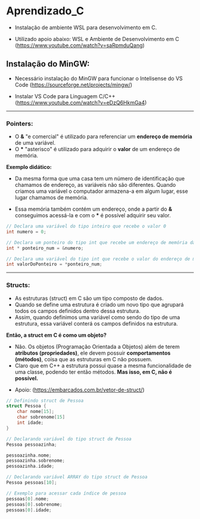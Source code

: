 # Aprendizado_C

* Instalação de ambiente WSL para desenvolvimento em C.

* Utilizado apoio abaixo:
WSL e Ambiente de Desenvolvimento em C
(https://www.youtube.com/watch?v=saRpmduQang)


## Instalação do MinGW:

* Necessário instalação do MinGW para funcionar o Intelisense do VS Code
(https://sourceforge.net/projects/mingw/)

* Instalar VS Code para Linguagem C/C++
(https://www.youtube.com/watch?v=eDzQ6HkmGa4)

-----

### Pointers:

- O **&** "e comercial" é utilizado para referenciar um **endereço de memória** de uma variável.
- O **\*** "asterisco" é utilizado para adquirir o **valor** de um endereço de memória.

**Exemplo didático:**
* Da mesma forma que uma casa tem um número de identificação que chamamos de endereço, as variáveis não são diferentes. Quando criamos uma variável o computador armazena-a em algum lugar, esse lugar chamamos de memória.

* Essa memória também contém um endereço, onde a partir do **&** conseguimos acessá-la e com o **\*** é possível adquirir seu valor.

```C
// Declara uma variável do tipo inteiro que recebe o valor 0
int numero = 0; 

// Declara um ponteiro do tipo int que recebe um endereço de memória da variável "numero"
int * ponteiro_num = &numero;

// Declara uma variável do tipo int que recebe o valor do endereço de memória do ponteiro
int valorDoPonteiro = *ponteiro_num;
```

-----

### Structs:

- As estruturas (struct) em C são um tipo composto de dados.
- Quando se define uma estrutura é criado um novo tipo que agrupará todos os campos definidos dentro dessa estrutura.
- Assim, quando definimos uma variável como sendo do tipo de uma estrutura, essa variável conterá os campos definidos na estrutura.

**Então, a struct em C é como um objeto?**

- Não. Os objetos (Programação Orientada a Objetos) além de terem **atributos (propriedades)**, ele devem possuir **comportamentos (métodos)**, coisa que as estruturas em C não possuem.
- Claro que em C++ a estrutura possui quase a mesma funcionalidade de uma classe, podendo ter então métodos. **Mas isso, em C, não é possível.**

* Apoio: (https://embarcados.com.br/vetor-de-struct/)

```C
// Definindo struct de Pessoa
struct Pessoa {
    char nome[15];
    char sobrenome[15]
    int idade;
}

// Declarando variável do tipo struct de Pessoa
Pessoa pessoazinha;

pessoazinha.nome;
pessoazinha.sobrenome;
pessoazinha.idade;

// Declarando variável ARRAY do tipo struct de Pessoa
Pessoa pessoas[10];

// Exemplo para acessar cada índice de pessoa
pessoas[0].nome;
pessoas[0].sobrenome;
pessoas[0].idade;
```